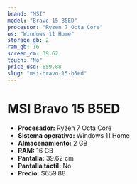 ```yaml
---
brand: "MSI"
model: "Bravo 15 B5ED"
processor: "Ryzen 7 Octa Core"
os: "Windows 11 Home"
storage_gb: 2
ram_gb: 16
screen_cm: 39.62
touch: "No"
price_usd: 659.88
slug: "msi-bravo-15-b5ed"
---
```


# MSI Bravo 15 B5ED

- **Procesador:** Ryzen 7 Octa Core
- **Sistema operativo:** Windows 11 Home
- **Almacenamiento:** 2 GB
- **RAM:** 16 GB
- **Pantalla:** 39.62 cm
- **Pantalla táctil:** No
- **Precio:** $659.88
